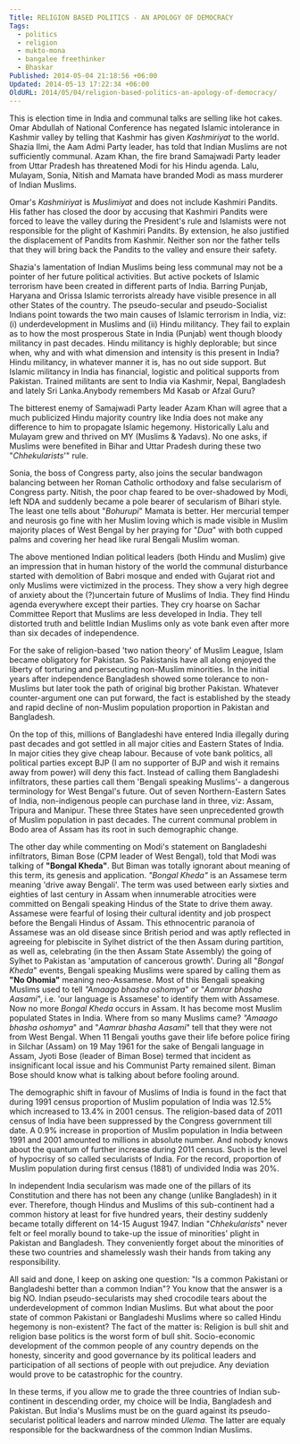 ```yaml
---
Title: RELIGION BASED POLITICS - AN APOLOGY OF DEMOCRACY
Tags:
  - politics
  - religion
  - mukto-mona
  - bangalee freethinker
  - Bhaskar
Published: 2014-05-04 21:18:56 +06:00
Updated: 2014-05-13 17:22:34 +06:00
OldURL: 2014/05/04/religion-based-politics-an-apology-of-democracy/
---
```


This is election time in India and communal talks are selling like hot cakes. Omar Abdullah of National Conference has negated Islamic intolerance in Kashmir valley by telling that Kashmir has given <em>Kashmiriyat</em> to the world. Shazia Ilmi, the Aam Admi Party leader, has told that Indian Muslims are not sufficiently communal. Azam Khan, the fire brand Samajwadi Party leader from Uttar Pradesh has threatened Modi for his Hindu agenda. Lalu, Mulayam, Sonia, Nitish and Mamata have branded Modi as mass murderer of Indian Muslims. 

Omar's <em>Kashmiriyat</em> is <em>Muslimiyat</em> and does not include Kashmiri Pandits. His father has closed the door by accusing that Kashmiri Pandits were forced to leave the valley during the President's rule and Islamists were not responsible for the plight of Kashmiri Pandits. By extension, he also justified the displacement of Pandits from Kashmir. Neither son nor the father tells that they will bring back the Pandits to the valley and ensure their safety.

Shazia's lamentation of Indian Muslims being less communal may not be a pointer of her future political activities. But active pockets of Islamic terrorism have been created in different parts of India. Barring Punjab, Haryana and Orissa Islamic terrorists already have visible presence in all other States of the country. The pseudo-secular and pseudo-Socialist Indians point towards the two main causes of Islamic terrorism in India, viz: (i) underdevelopment in Muslims and (ii) Hindu militancy. They fail to explain as to how the most prosperous State in India (Punjab) went though bloody militancy in past decades. Hindu militancy is highly deplorable; but since when, why and with what dimension and intensity is this present in India? Hindu militancy, in whatever manner it is, has no out side support. But Islamic militancy in India has financial, logistic and political supports from Pakistan. Trained militants are sent to India via Kashmir, Nepal, Bangladesh and lately Sri Lanka.Anybody remembers Md Kasab or Afzal Guru?

The bitterest enemy of Samajwadi Party leader Azam Khan will agree that a much publicized Hindu majority country like India does not make any difference to him to propagate Islamic hegemony. Historically Lalu and Mulayam grew and thrived on MY (Muslims &amp; Yadavs). No one asks, if Muslims were benefited in Bihar and Uttar Pradesh during these two "<em>Chhekularists</em>'" rule.  

Sonia, the boss of Congress party, also joins the secular bandwagon balancing between her Roman Catholic orthodoxy and false secularism of Congress party. Nitish, the poor chap feared to be over-shadowed by Modi, left NDA and suddenly became a pole bearer of secularism of Bihari style. The least one tells about "<em>Bohurupi</em>" Mamata is better. Her mercurial temper and neurosis go fine with her Muslim loving which is made visible in Muslim majority places of West Bengal by her praying for "<em>Dua</em>" with both cupped palms and covering her head like rural Bengali Muslim woman.  

The above mentioned Indian political leaders (both Hindu and Muslim) give an impression that in human history of the world the communal disturbance started with demolition of Babri mosque and ended with Gujarat riot and only Muslims were victimized in the process. They show a very high degree of anxiety about the (?)uncertain future of Muslims of India. They find Hindu agenda everywhere except their parties. They cry hoarse on Sachar Committee Report that Muslims are less developed in India. They tell distorted truth and belittle Indian Muslims only as vote bank even after more than six decades of independence.

For the sake of religion-based 'two nation theory' of Muslim League, Islam became obligatory for Pakistan. So Pakistanis have all along enjoyed the liberty of torturing and persecuting non-Muslim minorities. In the initial years after independence Bangladesh showed some tolerance to non-Muslims but later took the path of original big brother Pakistan.  Whatever counter-argument one can put forward, the fact is established by the steady and rapid decline of non-Muslim population proportion in Pakistan and Bangladesh. 

On the top of this, millions of Bangladeshi have entered India illegally during past decades and got settled in all major cities and Eastern States of India. In major cities they give cheap labour. Because of vote bank politics, all political parties except BJP (I am no supporter of BJP and wish it remains away from power) will deny this fact. Instead of calling them Bangladeshi infiltrators, these parties call them 'Bengali speaking Muslims'- a dangerous terminology for West Bengal's future. Out of seven Northern-Eastern Sates of India, non-indigenous people can purchase land in three, viz: Assam, Tripura and Manipur. These three States have seen unprecedented growth of Muslim population in past decades. The current communal problem in Bodo area of Assam has its root in such demographic change. 

The other day while commenting on Modi's statement on Bangladeshi infiltrators, Biman Bose (CPM leader of West Bengal), told that Modi was talking of <strong>"Bongal Kheda"</strong>. But Biman was totally ignorant about meaning of this term, its genesis and application. <em>"Bongal Kheda"</em> is an Assamese term meaning 'drive away Bengali'. The term was used between early sixties and eighties of last century in Assam when innumerable atrocities were committed on Bengali speaking Hindus of the State to drive them away. Assamese were fearful of losing their cultural identity and job prospect before the Bengali Hindus of Assam. This ethnocentric paranoia of Assamese was an old disease since British period and was aptly reflected in agreeing for plebiscite in Sylhet district of the then Assam during partition, as well as, celebrating (in the then Assam State Assembly) the going of Sylhet to Pakistan as 'amputation of cancerous growth'. During all "<em>Bongal Kheda</em>" events, Bengali speaking Muslims were spared by calling them as <strong>"No Ohomia"</strong> meaning neo-Assamese. Most of this Bengali speaking Muslims used to tell <em>"Amaago bhasha oshomya</em>" or "<em>Aamrar bhasha Aasami</em>", i.e. 'our language is Assamese' to identify them with Assamese. Now no more <em>Bongal Kheda</em> occurs in Assam. It has become most Muslim populated States in India. Where from so many Muslims came? <em>"Amaago bhasha oshomya</em>" and "<em>Aamrar bhasha Aasami</em>" tell that they were not from West Bengal. When 11 Bengali youths gave their life before police firing in Silchar (Assam) on 19 May 1961 for the sake of Bengali language in Assam, Jyoti Bose (leader of Biman Bose) termed that incident as insignificant local issue and his Communist Party remained silent. Biman Bose should know what is talking about before fooling around.

The demographic shift in favour of Muslims of India is found in the fact that during 1991 census proportion of Muslim population of India was 12.5% which increased to 13.4% in 2001 census. The religion-based data of 2011 census of India have been suppressed by the Congress government till date. A 0.9% increase in proportion of Muslim population in India between 1991 and 2001 amounted to millions in absolute number. And nobody knows about the quantum of further increase during 2011 census. Such is the level of hypocrisy of so called secularists of India. For the record, proportion of Muslim population during first census (1881) of undivided India was 20%.

In independent India secularism was made one of the pillars of its Constitution and there has not been any change (unlike Bangladesh) in it ever. Therefore, though Hindus and Muslims of this sub-continent had a common history at least for five hundred years, their destiny suddenly became totally different on 14-15 August 1947. Indian "<em>Chhekularists</em>" never felt or feel morally bound to take-up the issue of minorities' plight in Pakistan and Bangladesh. They conveniently forget about the minorities of these two countries and shamelessly wash their hands from taking any responsibility. 

All said and done, I keep on asking one question: "Is a common Pakistani or Bangladeshi better than a common Indian"? You know that the answer is a big NO.  Indian pseudo-secularists may shed crocodile tears about the underdevelopment of common Indian Muslims. But what about the poor state of common Pakistani or Bangladeshi Muslims where so called Hindu hegemony is non-existent? The fact of the matter is: Religion is bull shit and religion base politics is the worst form of bull shit. Socio-economic development of the common people of any country depends on the honesty, sincerity and good governance by its political leaders and participation of all sections of people with out prejudice. Any deviation would prove to be catastrophic for the country. 

In these terms, if you allow me to grade the three countries of Indian sub-continent in descending order, my choice will be India, Bangladesh and Pakistan. But India's Muslims must be on the guard against its pseudo-secularist political leaders and narrow minded <em>Ulema</em>. The latter are equaly responsible for the backwardness of the common Indian Muslims. 
